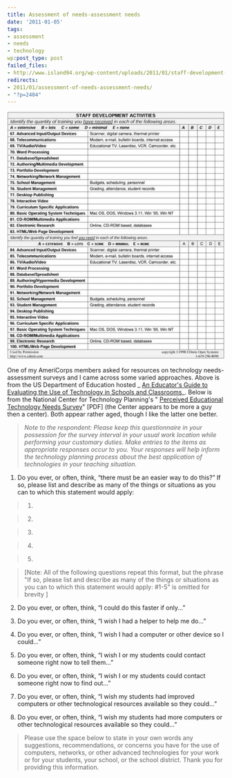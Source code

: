 ```yaml
---
title: Assessment of needs-assessment needs
date: '2011-01-05'
tags:
- assessment
- needs
- technology
wp:post_type: post
failed_files:
- http://www.island94.org/wp-content/uploads/2011/01/staff-development-activities.jpg
redirects:
- 2011/01/assessment-of-needs-assessment-needs/
- "?p=2404"
---
```


![](2011-01-05-Assessment-of-needs-assessment-needs/staff-development-activities-600x684.jpg "staff-development-activities")

One of my AmeriCorps members asked for resources on technology needs-assessment surveys and I came across some varied approaches. Above is from the US Department of Education hosted _ [An Educator's Guide to Evaluating the Use of Technology in Schools and Classrooms](http://www2.ed.gov/pubs/EdTechGuide/appc-5.html)_. Below is from the National Center for Technology Planning's " [Perceived Educational Technology Needs Survey](http://www.nctp.com/downloads/assess.pdf)" [PDF] (the Center appears to be more a guy then a center). Both appear rather aged, though I like the latter one better.

> _Note to the respondent: Please keep this questionnaire in your possession for the survey interval in your usual work location while performing your customary duties. Make entries to the items as appropriate responses occur to you. Your responses will help inform the technology planning process about the best application of technologies in your teaching situation._

>

>

1. Do you ever, or often, think, “there must be an easier way to do this?” If so, please list and describe as many of the things or situations as you can to which this statement would apply:

>

> 1.

> 2.

> 3.

> 4.

> 5.

> [Note: All of the following questions repeat this format, but the phrase "If so, please list and describe as many of the things or situations as you can to which this statement would apply: #1-5" is omitted for brevity ]

>

2. Do you ever, or often, think, “I could do this faster if only...”

>

3. Do you ever, or often, think, “I wish I had a helper to help me do...”

>

4. Do you ever, or often, think, “I wish I had a computer or other device so I could...”

>

5. Do you ever, or often, think, “I wish I or my students could contact someone right now to tell them...”

>

6. Do you ever, or often, think, “I wish I or my students could contact someone right now to find out...”

>

7. Do you ever, or often, think, “I wish my students had improved computers or other technological resources available so they could...”

>

8. Do you ever, or often, think, “I wish my students had more computers or other technological resources available so they could...”

>

>

> Please use the space below to state in your own words any suggestions, recommendations, or concerns you have for the use of computers, networks, or other advanced technologies for your work or for your students, your school, or the school district. Thank you for providing this information.
